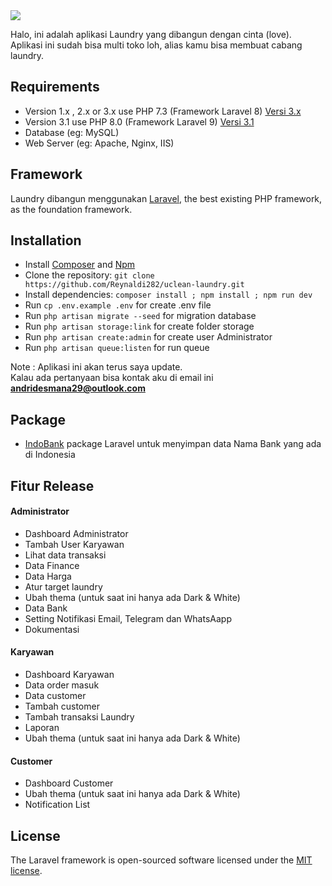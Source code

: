 <img src="https://banners.beyondco.de/Laundry%20App.png?theme=light&packageManager=&packageName=&pattern=architect&style=style_1&description=Aplikasi+Management+Laundry&md=1&showWatermark=1&fontSize=100px&images=truck" />
<p>Halo, ini adalah aplikasi Laundry yang dibangun dengan cinta (love). Aplikasi ini sudah bisa multi toko loh, alias kamu bisa membuat cabang laundry.<br>

## Requirements

* Version 1.x , 2.x or 3.x use PHP 7.3 (Framework Laravel 8) [Versi 3.x](https://github.com/andes2912/laundry/tree/3.x)
* Version 3.1 use PHP 8.0 (Framework Laravel 9) [Versi 3.1](https://github.com/andes2912/laundry/tree/3.1)
* Database (eg: MySQL)
* Web Server (eg: Apache, Nginx, IIS)

## Framework

Laundry dibangun menggunakan [Laravel](http://laravel.com), the best existing PHP framework, as the foundation framework.

## Installation

* Install [Composer](https://getcomposer.org/download) and [Npm](https://nodejs.org/en/download)
* Clone the repository: `git clone https://github.com/Reynaldi282/uclean-laundry.git`
* Install dependencies: `composer install ; npm install ; npm run dev`
* Run `cp .env.example .env` for create .env file
* Run `php artisan migrate --seed` for migration database
* Run `php artisan storage:link` for create folder storage
* Run `php artisan create:admin` for create user Administrator
* Run `php artisan queue:listen` for run queue

Note : Aplikasi ini akan terus saya update.<br>
Kalau ada pertanyaan bisa kontak aku di email ini <b>andridesmana29@outlook.com</b>
</p>

## Package
- [IndoBank](https://github.com/andes2912/indobank) package Laravel untuk menyimpan data Nama Bank yang ada di Indonesia


## Fitur Release
   #### Administrator
   * Dashboard Administrator
   * Tambah User Karyawan
   * Lihat data transaksi
   * Data Finance
   * Data Harga
   * Atur target laundry
   * Ubah thema (untuk saat ini hanya ada Dark & White)
   * Data Bank
   * Setting Notifikasi Email, Telegram dan WhatsAapp
   * Dokumentasi

   #### Karyawan
   * Dashboard Karyawan
   * Data order masuk
   * Data customer
   * Tambah customer
   * Tambah transaksi Laundry
   * Laporan
   * Ubah thema (untuk saat ini hanya ada Dark & White)

   #### Customer
   * Dashboard Customer
   * Ubah thema (untuk saat ini hanya ada Dark & White)
   * Notification List

## License

The Laravel framework is open-sourced software licensed under the [MIT license](https://opensource.org/licenses/MIT).
